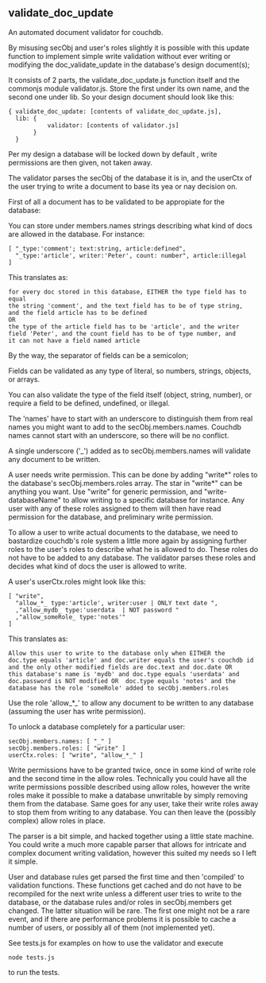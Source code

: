 validate_doc_update
--------------
An automated document validator for couchdb. 

By misusing secObj and user's roles slightly it is possible with this update
function to implement simple write validation without ever writing or
modifying the doc_validate_update in the database's design
document(s);

It consists of 2 parts, the validate_doc_update.js function itself and
the commonjs module validator.js. Store the first under its own name,
and the second one under lib. So your design document should look like
this:

	{ validate_doc_update: [contents of validate_doc_update.js],
	  lib: {
	           validator: [contents of validator.js]
		   }
	  }

Per my design a database will be locked down by default , write permissions are
then given, not taken away.

The validator parses the secObj of the database it is in, and the
userCtx of the user trying to write a document to base its yea or nay
decision on.

First of all a document has to be validated to be appropiate for the
database:

You can store under members.names strings describing what kind of docs are allowed in the
database. For instance:


	[ "_type:'comment'; text:string, article:defined",
	  "_type:'article', writer:'Peter', count: number", article:illegal
	]
	
This translates as: 

    for every doc stored in this database, EITHER the type field has to equal
    the string 'comment', and the text field has to be of type string,
    and the field article has to be defined
    OR
	the type of the article field has to be 'article', and the writer
    field 'Peter', and the count field has to be of type number, and
    it can not have a field named article

By the way, the separator of fields can be a semicolon;

Fields can be validated as any type of literal, so numbers, strings,
objects, or arrays.

You can also validate the type of the field itself (object, string,
number), or require a field to be defined, undefined, or illegal.

The 'names' have to start with an underscore to distinguish them from
real names you might want to add to the secObj.members.names. Couchdb
names cannot start with an underscore, so there will be no conflict.

A single underscore ('_') added as to secObj.members.names will
validate any document to be written.

A user needs write permission. This can be done by adding "write*"
roles to the database's secObj.members.roles array. The star in
"write*" can be anything you want. Use "write" for generic permission,
and "write-databaseName" to allow writing to a specific database for
instance. Any user with any of these roles assigned to them will then
have read permission for the database, and preliminary write
permission.

To allow a user to write actual documents to the database, we need to
bastardize couchdb's role system a little more again by assigning further
roles to the user's roles to describe what he is allowed to do. These
roles do not have to be added to any database. The validator parses
these roles and decides what kind of docs the user is allowed to
write. 

A user's userCtx.roles might look like this: 

    [ "write",
	  "allow_*_ type:'article', writer:user | ONLY text date ",
	  ,"allow_mydb_ type:'userdata  | NOT password "
	  ,"allow_someRole_ type:'notes'"
	]

This translates as:

    Allow this user to write to the database only when EITHER the
    doc.type equals 'article' and doc.writer equals the user's couchdb id
    and the only other modified fields are doc.text and doc.date OR
    this database's name is 'mydb' and doc.type equals 'userdata' and
    doc.password is NOT modified OR  doc.type equals 'notes' and the
    database has the role 'someRole' added to secObj.members.roles
	
Use the role 'allow_*_' to allow any document to be written to any
database (assuming the user has write permission).

To unlock a database completely for a particular user:

    secObj.members.names: [ "_" ]
	secObj.members.roles: [ "write" ]
    userCtx.roles: [ "write", "allow_*_" ]
	
Write permissions have to be granted twice, once in some kind of write
role and the second time in the allow roles. Technically you could
have all the write permissions possible described using allow roles,
however the write roles make it possible to make a database unwritable
by simply removing them from the database. Same goes for any user, take
their write roles away to stop them from writing to any database. You
can then leave the (possibly complex) allow roles in place.

The parser is a bit simple, and hacked together using a little state
machine. You could write a much more capable parser that allows for
intricate and complex document writing validation, however this suited
my needs so I left it simple.

User and database rules get parsed the first time and then 'compiled'
to validation functions. These functions get cached and do not have to
be recompiled for the next write unless a different user tries to
write to the database, or the database rules and/or roles in
secObj.members get changed. The latter situation will be rare. The
first one might not be a rare event, and if there are performance
problems it is possible to cache a number of users, or possibly all of
them (not implemented yet).

See tests.js for examples on how to use the validator and execute

	node tests.js
	
to run the tests.	
